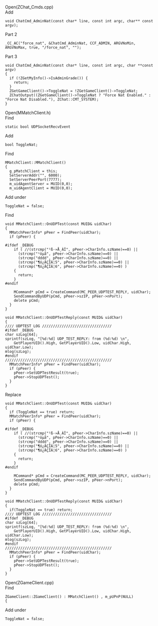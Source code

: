 Open(ZChat_Cmds.cpp) <br>
Add <br>

    void ChatCmd_AdminNat(const char* line, const int argc, char** const argv);

Part 2

	_CC_AC("force_nat", &ChatCmd_AdminNat, CCF_ADMIN, ARGVNoMin, ARGVNoMax, true, "/force_nat", "");

Part 3

    void ChatCmd_AdminNat(const char* line, const int argc, char **const argv)
    {
      if (!ZGetMyInfo()->IsAdminGrade()) {
        return;
      }
      ZGetGameClient()->ToggleNat = !ZGetGameClient()->ToggleNat;
      ZChatOutput((ZGetGameClient()->ToggleNat ? "Force Nat Enabled." : "Force Nat Disabled."), ZChat::CMT_SYSTEM);
    }


Open(MMatchClient.h) <br>
Find <br>

    static bool UDPSocketRecvEvent

Add <br>

    bool ToggleNat;

Find <br>

    MMatchClient::MMatchClient()
    {
      g_pMatchClient = this;
      SetServerAddr("", 6000);
      SetServerPeerPort(7777);
      m_uidAgentServer = MUID(0,0);
      m_uidAgentClient = MUID(0,0);


Add under <br>

	ToggleNat = false;

Find <br>

    void MMatchClient::OnUDPTest(const MUID& uidChar)
    {
      MMatchPeerInfo* pPeer = FindPeer(uidChar);
      if (pPeer) {

    #ifdef _DEBUG
        if ( //(strcmp("¹ß·»Å¸ÀÎ", pPeer->CharInfo.szName)==0) ||
          (strcmp("¹öµå", pPeer->CharInfo.szName)==0) ||
          (strcmp("dddd", pPeer->CharInfo.szName)==0) ||
          (strcmp("¶ó¿ÂÇÏÁ¦5", pPeer->CharInfo.szName)==0) ||
          (strcmp("¶ó¿ÂÇÏÁ¦6", pPeer->CharInfo.szName)==0) )
        {
          return;
        }
    #endif

        MCommand* pCmd = CreateCommand(MC_PEER_UDPTEST_REPLY, uidChar);
        SendCommandByUDP(pCmd, pPeer->szIP, pPeer->nPort);
        delete pCmd;
      }
    }

    void MMatchClient::OnUDPTestReply(const MUID& uidChar)
    {
    //// UDPTEST LOG ////////////////////////////////
    #ifdef _DEBUG
    char szLog[64];
    sprintf(szLog, "[%d:%d] UDP_TEST_REPLY: from (%d:%d) \n", 
        GetPlayerUID().High, GetPlayerUID().Low, uidChar.High, uidChar.Low);
    mlog(szLog);
    #endif
    /////////////////////////////////////////////////
      MMatchPeerInfo* pPeer = FindPeer(uidChar);
      if (pPeer) {
        pPeer->SetUDPTestResult(true);
        pPeer->StopUDPTest();
      }
    }

Replace <br>

    void MMatchClient::OnUDPTest(const MUID& uidChar)
    {
      if (ToggleNat == true) return;
      MMatchPeerInfo* pPeer = FindPeer(uidChar);
      if (pPeer) {

    #ifdef _DEBUG
        if ( //(strcmp("¹ß·»Å¸ÀÎ", pPeer->CharInfo.szName)==0) ||
          (strcmp("¹öµå", pPeer->CharInfo.szName)==0) ||
          (strcmp("dddd", pPeer->CharInfo.szName)==0) ||
          (strcmp("¶ó¿ÂÇÏÁ¦5", pPeer->CharInfo.szName)==0) ||
          (strcmp("¶ó¿ÂÇÏÁ¦6", pPeer->CharInfo.szName)==0) )
        {
          return;
        }
    #endif

        MCommand* pCmd = CreateCommand(MC_PEER_UDPTEST_REPLY, uidChar);
        SendCommandByUDP(pCmd, pPeer->szIP, pPeer->nPort);
        delete pCmd;
      }
    }

    void MMatchClient::OnUDPTestReply(const MUID& uidChar)
    {
      if(ToggleNat == true) return;
    //// UDPTEST LOG ////////////////////////////////
    #ifdef _DEBUG
    char szLog[64];
    sprintf(szLog, "[%d:%d] UDP_TEST_REPLY: from (%d:%d) \n", 
        GetPlayerUID().High, GetPlayerUID().Low, uidChar.High, uidChar.Low);
    mlog(szLog);
    #endif
    /////////////////////////////////////////////////
      MMatchPeerInfo* pPeer = FindPeer(uidChar);
      if (pPeer) {
        pPeer->SetUDPTestResult(true);
        pPeer->StopUDPTest();
      }
    }

Open(ZGameClient.cpp) <br>
Find <br>

    ZGameClient::ZGameClient() : MMatchClient() , m_pUPnP(NULL)
    {

Add under <br>

    ToggleNat = false;











